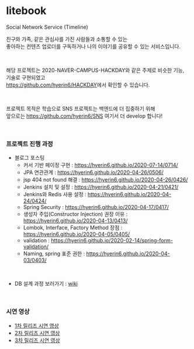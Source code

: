 # litebook
Social Network Service (Timeline)    

친구와 가족, 같은 관심사를 가진 사람들과 소통할 수 있는     
좋아하는 컨텐츠 업로더를 구독하거나 나의 이야기를 공유할 수 있는 서비스입니다.     

<br />       

해당 프로젝트는 2020-NAVER-CAMPUS-HACKDAY와 같은 주제로 비슷한 기능, 기술로 구현되었고       
<https://github.com/hyerin6/HACKDAY>에서 확인할 수 있습니다.      

<br />        

프로젝트 목적은 학습으로 SNS 프로젝트는 백엔드에 더 집중하기 위해     
앞으로는 <https://github.com/hyerin6/SNS> 여기서 더 develop 합니다!          


<br />        

### 프로젝트 진행 과정   
- 블로그 포스팅   
  + 커서 기반 페이징 구현 : <https://hyerin6.github.io/2020-07-14/0714/>    
  + JPA 연관관계 : <https://hyerin6.github.io/2020-04-26/0506/>      
  + jsp 404 not found 해결 : <https://hyerin6.github.io/2020-04-26/0426/>     
  + Jenkins 설치 및 설정 : <https://hyerin6.github.io/2020-04-21/0421/>      
  + Jenkins와 Redis 사용 설정 : <https://hyerin6.github.io/2020-04-24/0424/>       
  + Spring Security : <https://hyerin6.github.io/2020-04-17/0417/>   
  + 생성자 주입(Constructor Injection) 권장 이유 : <https://hyerin6.github.io/2020-04-13/0413/>    
  + Lombok, Interface, Factory Method 장점 : <https://hyerin6.github.io/2020-04-05/0405/>     
  + validation : <https://hyerin6.github.io/2020-02-14/spring-form-validation/>    
  + Naming, spring 표준 권한 : <https://hyerin6.github.io/2020-04-03/0403/>   
<br />     
  
- DB 설계 과정 보러가기 : [wiki](https://github.com/hyerin6/litebook/wiki/%5BWEB%5D-Entity-Relation-Model)          

<br />   

### 시연 영상     
- [1차 릴리즈 시연 영상](https://youtu.be/R466EUkHROQ)  
- [2차 릴리즈 시연 영상](https://youtu.be/EyKL24FIm0U)  
- [3차 릴리즈 시연 영상](https://youtu.be/OaW38Hp6e6E)     
